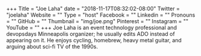 +++
Title = "Joe Laha"
date = "2018-11-17T08:32:02-08:00"
Twitter = "joelaha"
Website = ""
Type = "host"
Facebook = ""
Linkedin = ""
Pronouns = ""
GitHub = ""
Thumbnail = "img/joe.png"
Pinterest = ""
Instagram = ""
YouTube = ""
+++
Joe Laha is an event technology professional and devopsdays Minneapolis organizer; he usually edits ADO instead of appearing on it. He enjoys cycling, homebrew, heavy metal guitar, and arguing about sci-fi TV of the 1990s.
